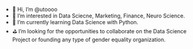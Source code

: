 - 👋 Hi, I’m @utoooo
- 👀 I’m interested in Data Sciecne, Marketing, Finance, Neuro Science.
- 🌱 I’m currently learning Data Science with Python.
- ⛳️ I’m looking for the opportunities to collaborate on the Data Science Project or founding any type of gender equality organization.

<!---
utoooo/utoooo is a ✨ special ✨ repository because its `README.md` (this file) appears on your GitHub profile.
You can click the Preview link to take a look at your changes.
--->
